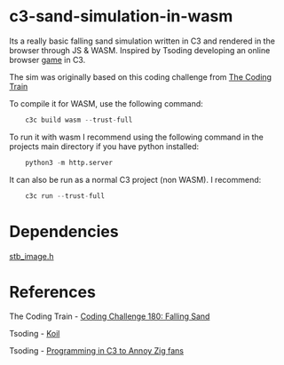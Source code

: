 # c3-sand-simulation-in-wasm
Its a really basic falling sand simulation written in C3 and rendered in the browser through JS & WASM. Inspired by Tsoding developing an online browser [game](https://github.com/tsoding/koil/tree/main) in C3.

The sim was originally based on this coding challenge from [The Coding Train](https://youtu.be/L4u7Zy_b868?si=dpoe54tolq8EM0gt)

To compile it for WASM, use the following command:
```C
    c3c build wasm --trust-full
```

To run it with wasm I recommend using the following command in the projects main directory if you have python installed:
```Python
    python3 -m http.server
```

It can also be run as a normal C3 project (non WASM). I recommend:
```C
    c3c run --trust-full
```

# Dependencies

[stb_image.h](https://github.com/nothings/stb/tree/master)

# References

The Coding Train - [Coding Challenge 180: Falling Sand](https://youtu.be/L4u7Zy_b868?si=dpoe54tolq8EM0gt)

Tsoding - [Koil](https://github.com/tsoding/koil/tree/main)

Tsoding - [Programming in C3 to Annoy Zig fans](https://youtu.be/zRUg7X-c4bk?si=lx1y07oI1PKIYCum)